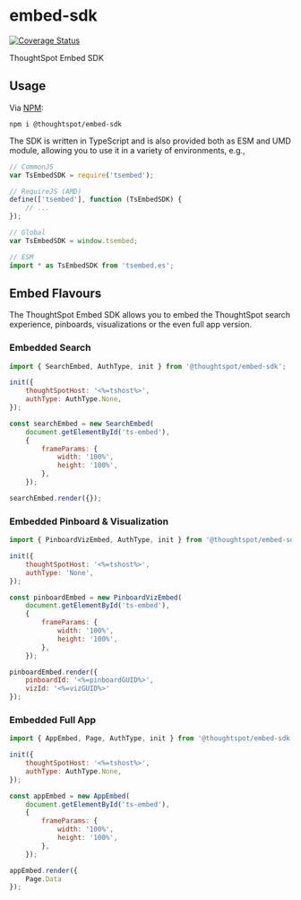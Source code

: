 # embed-sdk

[![Coverage Status](https://coveralls.io/repos/github/ts-blink/embed-sdk/badge.svg?branch=coverage-badge)](https://coveralls.io/github/ts-blink/embed-sdk?branch=coverage-badge)

ThoughtSpot Embed SDK

## Usage

Via [NPM](https://www.npmjs.com/package/@thoughtspot/embed-sdk):

```
npm i @thoughtspot/embed-sdk
```

The SDK is written in TypeScript and is also provided both as ESM and UMD module,
allowing you to use it in a variety of environments, e.g.,

```js
// CommonJS
var TsEmbedSDK = require('tsembed');

// RequireJS (AMD)
define(['tsembed'], function (TsEmbedSDK) {
    // ...
});

// Global
var TsEmbedSDK = window.tsembed;

// ESM
import * as TsEmbedSDK from 'tsembed.es';
```

## Embed Flavours

The ThoughtSpot Embed SDK allows you to embed the ThoughtSpot search experience,
pinboards, visualizations or the even full app version.

### Embedded Search

```js
import { SearchEmbed, AuthType, init } from '@thoughtspot/embed-sdk';

init({
    thoughtSpotHost: '<%=tshost%>',
    authType: AuthType.None,
});

const searchEmbed = new SearchEmbed(
    document.getElementById('ts-embed'),
    {
        frameParams: {
            width: '100%',
            height: '100%',
        },
    });

searchEmbed.render({});
```

### Embedded Pinboard & Visualization

```js
import { PinboardVizEmbed, AuthType, init } from '@thoughtspot/embed-sdk';

init({
    thoughtSpotHost: '<%=tshost%>',
    authType: 'None',
});

const pinboardEmbed = new PinboardVizEmbed(
    document.getElementById('ts-embed'),
    {
        frameParams: {
            width: '100%',
            height: '100%',
        },
    });

pinboardEmbed.render({
    pinboardId: '<%=pinboardGUID%>',
    vizId: '<%=vizGUID%>'
});
```

### Embedded Full App

```js
import { AppEmbed, Page, AuthType, init } from '@thoughtspot/embed-sdk';

init({
    thoughtSpotHost: '<%=tshost%>',
    authType: AuthType.None,
});

const appEmbed = new AppEmbed(
    document.getElementById('ts-embed'),
    {
        frameParams: {
            width: '100%',
            height: '100%',
        },
    });

appEmbed.render({
    Page.Data
});
```

